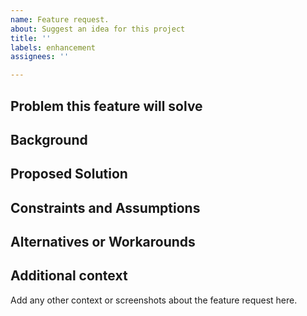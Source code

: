 ```yaml
---
name: Feature request.
about: Suggest an idea for this project
title: ''
labels: enhancement
assignees: ''

---
```


## Problem this feature will solve
<!-- A clear and concise description of what the problem is. Ex. I'm always frustrated when [...] -->

## Background
<!-- Provide any additional background for the feature. I.e.: user scenarios, business value, etc... -->

## Proposed Solution
<!-- A clear and concise description of what you want to happen. -->

## Constraints and Assumptions
<!-- Any constraints and/or assumption relevant for the development and use of this feature? -->

## Alternatives or Workarounds
<!-- A concise description of any alternative solutions or features you've considered or used. -->

## Additional context
Add any other context or screenshots about the feature request here.
